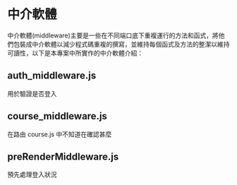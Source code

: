 # 中介軟體

中介軟體(middleware)主要是一些在不同端口底下重複運行的方法和函式，將他們包裝成中介軟體以減少程式碼重複的撰寫，並維持每個函式及方法的整潔以維持可讀性，以下是本專案中所實作的中介軟體介紹：

## auth_middleware.js

用於驗證是否登入

## course_middleware.js

在路由 course.js 中不知道在確認甚麼

## preRenderMiddleware.js

預先處理登入狀況